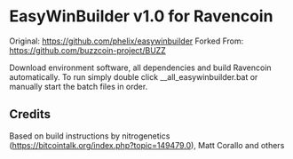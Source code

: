 EasyWinBuilder v1.0 for Ravencoin
===========================
Original: https://github.com/phelix/easywinbuilder
Forked From: https://github.com/buzzcoin-project/BUZZ

Download environment software, all dependencies and build Ravencoin automatically. To run simply double click __all_easywinbuilder.bat or manually start the batch files in order.

Credits
-------
Based on build instructions by nitrogenetics (https://bitcointalk.org/index.php?topic=149479.0), Matt Corallo and others
